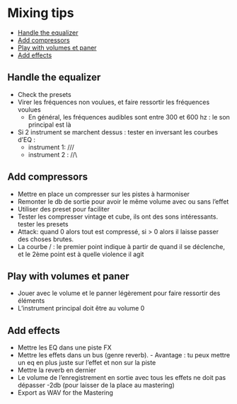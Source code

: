 # Mixing tips

<!-- START doctoc generated TOC please keep comment here to allow auto update -->
<!-- DON'T EDIT THIS SECTION, INSTEAD RE-RUN doctoc TO UPDATE -->


- [Handle the equalizer](#handle-the-equalizer)
- [Add compressors](#add-compressors)
- [Play with volumes et paner](#play-with-volumes-et-paner)
- [Add effects](#add-effects)

<!-- END doctoc generated TOC please keep comment here to allow auto update -->

## Handle the equalizer

- Check the presets
- Virer les fréquences non voulues, et faire ressortir les fréquences voulues
	+ En général, les fréquences audibles sont entre 300 et 600 hz : le son principal est là
- Si 2 instrument se marchent dessus : tester en inversant les courbes d’EQ :
	+ instrument 1:  /\/\/ 
	+ instrument 2 : \/\/\

## Add compressors

- Mettre en place un compresser sur les pistes à harmoniser
- Remonter le db de sortie pour avoir le même volume avec ou sans l’effet
- Utiliser des preset pour faciliter
- Tester les compresser vintage et cube, ils ont des sons intéressants. tester les presets
- Attack: quand 0 alors tout est compressé, si > 0 alors il laisse passer des choses brutes.
- La courbe / : le premier point indique à partir de quand il se déclenche, et le 2ème point est à quelle violence il agit

## Play with volumes et paner

- Jouer avec le volume et le panner légèrement pour faire ressortir des éléments
- L’instrument principal doit être au volume 0

## Add effects

- Mettre les EQ dans une piste FX
- Mettre les effets dans un bus (genre reverb). - Avantage : tu peux mettre un eq en plus juste sur l’effet et non sur la piste
- Mettre la reverb en dernier
- Le volume de l’enregistrement en sortie avec tous les effets ne doit pas dépasser -2db (pour laisser de la place au mastering)
- Export as WAV for the Mastering
